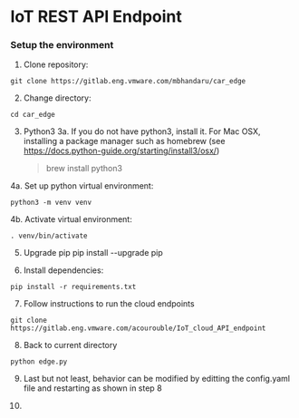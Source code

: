 # IoT REST API Endpoint

### Setup the environment

1. Clone repository:
```
git clone https://gitlab.eng.vmware.com/mbhandaru/car_edge
```

2. Change directory:
```
cd car_edge
```

3. Python3
3a. If you do not have python3, install it.
    For Mac OSX, installing a package manager such as homebrew (see https://docs.python-guide.org/starting/install3/osx/)
    > brew install python3

4a. Set up python virtual environment:
```
python3 -m venv venv
```

4b. Activate virtual environment:
```
. venv/bin/activate
```

5. Upgrade pip
pip install --upgrade pip

6. Install dependencies:
```
pip install -r requirements.txt
```

7. Follow instructions to run the cloud endpoints
```
git clone https://gitlab.eng.vmware.com/acourouble/IoT_cloud_API_endpoint
```

8. Back to current directory
```
python edge.py
```
9. Last but not least, behavior can be modified by editting the
   config.yaml file and restarting as shown in step 8

10.

